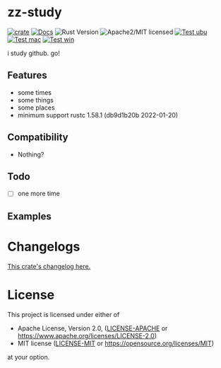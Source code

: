 # zz-study

[![crate][crate-image]][crate-link]
[![Docs][docs-image]][docs-link]
![Rust Version][rustc-image]
![Apache2/MIT licensed][license-image]
[![Test ubu][test-ubuntu-image]][test-ubuntu-link]
[![Test mac][test-windows-image]][test-windows-link]
[![Test win][test-macos-image]][test-macos-link]

i study github. go!

## Features

- some times
- some things
- some places
- minimum support rustc 1.58.1 (db9d1b20b 2022-01-20)

## Compatibility

- Nothing?

## Todo

- [ ] one more time

## Examples

# Changelogs

[This crate's changelog here.](https://github.com/aki-akaguma/zz-study/blob/main/CHANGELOG.md)

# License

This project is licensed under either of

 * Apache License, Version 2.0, ([LICENSE-APACHE](LICENSE-APACHE) or
   https://www.apache.org/licenses/LICENSE-2.0)
 * MIT license ([LICENSE-MIT](LICENSE-MIT) or
   https://opensource.org/licenses/MIT)

at your option.

[//]: # (badges)

[crate-image]: https://img.shields.io/crates/v/zz-study.svg
[crate-link]: https://crates.io/crates/zz-study
[docs-image]: https://docs.rs/zz-study/badge.svg
[docs-link]: https://docs.rs/zz-study/
[rustc-image]: https://img.shields.io/badge/rustc-1.58+-blue.svg
[license-image]: https://img.shields.io/badge/license-Apache2.0/MIT-blue.svg
[test-ubuntu-image]: https://github.com/aki-akaguma/zz-study/actions/workflows/test-ubuntu.yml/badge.svg
[test-ubuntu-link]: https://github.com/aki-akaguma/zz-study/actions/workflows/test-ubuntu.yml
[test-macos-image]: https://github.com/aki-akaguma/zz-study/actions/workflows/test-macos.yml/badge.svg
[test-macos-link]: https://github.com/aki-akaguma/zz-study/actions/workflows/test-macos.yml
[test-windows-image]: https://github.com/aki-akaguma/zz-study/actions/workflows/test-windows.yml/badge.svg
[test-windows-link]: https://github.com/aki-akaguma/zz-study/actions/workflows/test-windows.yml
